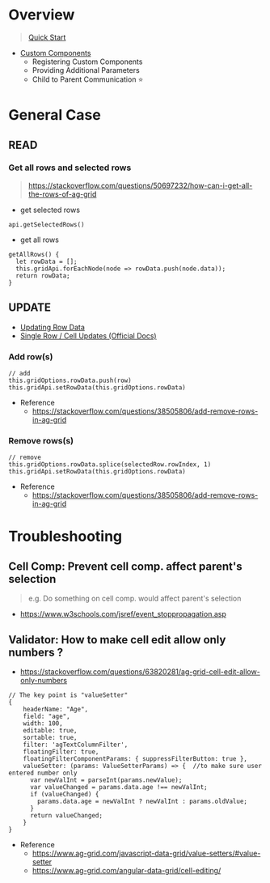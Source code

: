 # Overview
> [Quick Start](https://ag-grid.com/angular-data-grid/)
- [Custom Components](https://ag-grid.com/angular-data-grid/components/)
  - Registering Custom Components
  - Providing Additional Parameters
  - Child to Parent Communication :star:

# General Case
## READ
### Get all rows and selected rows
> https://stackoverflow.com/questions/50697232/how-can-i-get-all-the-rows-of-ag-grid
- get selected rows
```
api.getSelectedRows()
```
- get all rows
```
getAllRows() {
  let rowData = [];
  this.gridApi.forEachNode(node => rowData.push(node.data));
  return rowData;
}
```

## UPDATE
- [Updating Row Data](https://ag-grid.com/angular-data-grid/data-update-row-data/)
- [Single Row / Cell Updates (Official Docs)](https://ag-grid.com/angular-data-grid/data-update-single-row-cell/)
### Add row(s)
```
// add
this.gridOptions.rowData.push(row)
this.gridApi.setRowData(this.gridOptions.rowData)
```
- Reference
  - https://stackoverflow.com/questions/38505806/add-remove-rows-in-ag-grid

### Remove rows(s)
```
// remove
this.gridOptions.rowData.splice(selectedRow.rowIndex, 1)
this.gridApi.setRowData(this.gridOptions.rowData)
```
- Reference
  - https://stackoverflow.com/questions/38505806/add-remove-rows-in-ag-grid

# Troubleshooting
## Cell Comp: Prevent cell comp. affect parent's selection
> e.g. Do something on cell comp. would affect parent's selection
- https://www.w3schools.com/jsref/event_stoppropagation.asp
## Validator: How to make cell edit allow only numbers ?
- https://stackoverflow.com/questions/63820281/ag-grid-cell-edit-allow-only-numbers
```
// The key point is "valueSetter"
{
    headerName: "Age",
    field: "age",
    width: 100,
    editable: true,
    sortable: true,
    filter: 'agTextColumnFilter',
    floatingFilter: true,
    floatingFilterComponentParams: { suppressFilterButton: true },
    valueSetter: (params: ValueSetterParams) => {  //to make sure user entered number only
      var newValInt = parseInt(params.newValue);
      var valueChanged = params.data.age !== newValInt;
      if (valueChanged) {
        params.data.age = newValInt ? newValInt : params.oldValue;
      }
      return valueChanged;
    }
}
```
- Reference
  - https://www.ag-grid.com/javascript-data-grid/value-setters/#value-setter
  - https://www.ag-grid.com/angular-data-grid/cell-editing/
